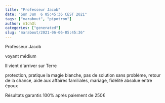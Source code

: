 ```yaml
---
title: "Professeur Jacob"
date: "Sun Jun  6 05:45:36 CEST 2021"
tags: ["marabout", "pipotron"]
author: m1ch3l
categories: ["generated"]
slug: "marabout/2021-06-06-05:45:36"
---
```


Professeur Jacob

voyant médium

Il vient d'arriver sur Terre

protection, pratique la magie blanche, pas de solution sans problème, retour de la chance, aide aux affaires familiales, mariage, fidélité absolue entre époux

Résultats garantis 100% après paiement de 250€
